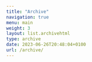 ```yaml
---
title: "Archive"
navigation: true
menu: main
weight: 3
layout: list.archivehtml
type: archive
date: 2023-06-26T20:48:04+0100
url: /archive/
---
```


